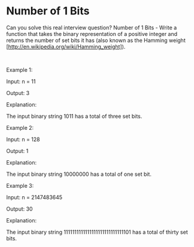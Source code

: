 # Number of 1 Bits

Can you solve this real interview question? Number of 1 Bits - Write a function that takes the binary representation of a positive integer and returns the number of set bits it has (also known as the Hamming weight [http://en.wikipedia.org/wiki/Hamming_weight]).

 

Example 1:

Input: n = 11

Output: 3

Explanation:

The input binary string 1011 has a total of three set bits.

Example 2:

Input: n = 128

Output: 1

Explanation:

The input binary string 10000000 has a total of one set bit.

Example 3:

Input: n = 2147483645

Output: 30

Explanation:

The input binary string 1111111111111111111111111111101 has a total of thirty set bits.